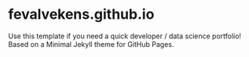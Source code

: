 # fevalvekens.github.io
Use this template if you need a quick developer / data science portfolio! Based on a Minimal Jekyll theme for GitHub Pages.
